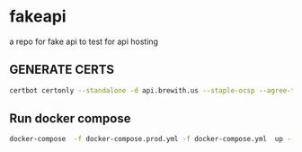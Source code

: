 # fakeapi

a repo for fake api to test for api hosting

## GENERATE CERTS

```bash
certbot certonly --standalone -d api.brewith.us --staple-ocsp --agree-tos
```

## Run docker compose

```bash
docker-compose  -f docker-compose.prod.yml -f docker-compose.yml  up --build --force-recreate -d
```

